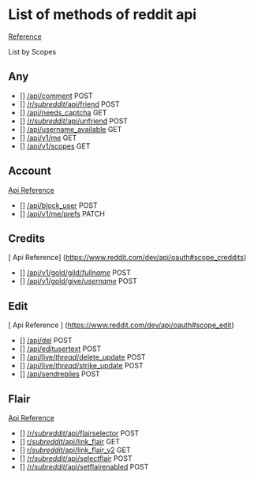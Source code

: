# List of methods of reddit api 

[ Reference ]( https://www.reddit.com/dev/api/ )


List by Scopes
## Any 

- [] [/api/comment](#any) POST
- [] [/r/_subreddit_/api/friend](#any) POST
- [] [/api/needs_captcha](#any) GET
- [] [/r/_subreddit_/api/unfriend](#any) POST
- [] [/api/username_available](#any) GET 
- [] [/api/v1/me](#any) GET
- [] [/api/v1/scopes](#any) GET


## Account

[ Api Reference](https://www.reddit.com/dev/api/oauth#scope_account)

- [] [/api/block_user](#account) POST
- [] [/api/v1/me/prefs](#account) PATCH 


## Credits

[ Api Reference] (https://www.reddit.com/dev/api/oauth#scope_creddits)

- [] [/api/v1/gold/gild/_fullname_](#credits) POST
- [] [/api/v1/gold/give/_username_](#credits) POST


## Edit

[ Api Reference ] (https://www.reddit.com/dev/api/oauth#scope_edit)

- [] [/api/del](#edit) POST
- [] [/api/editusertext](edit) POST
- [] [/api/live/_thread_/delete_update](#edit) POST
- [] [/api/live/_thread_/strike_update](#edit) POST
- [] [/api/sendreplies](#edit) POST

## Flair

[Api Reference](https://www.reddit.com/dev/api/oauth#scope_flair)

- [] [/r/_subreddit_/api/flairselector](#flair) POST
- [] [r/_subreddit_/api/link_flair](#flair) GET 
- [] [r/_subreddit_/api/link_flair_v2](#flair) GET 
- [] [/r/_subreddit_/api/selectflair](#flair) POST
- [] [/r/_subreddit_/api/setflairenabled](#flair) POST






